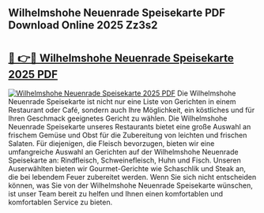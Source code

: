 ## Wilhelmshohe Neuenrade Speisekarte PDF Download Online 2025 Zz3s2

# <h2><a href="http://gcazif.nevu.top/?p=Wilhelmshohe+Neuenrade+Speisekarte">🔗 👉🔴 Wilhelmshohe Neuenrade Speisekarte 2025 PDF</a></h2>

[![Wilhelmshohe Neuenrade Speisekarte 2025 PDF](https://i.imgur.com/dBaPXMq.png)](http://gcazif.nevu.top/?p=Wilhelmshohe+Neuenrade+Speisekarte)
Die Wilhelmshohe Neuenrade Speisekarte ist nicht nur eine Liste von Gerichten in einem Restaurant oder Café, sondern auch Ihre Möglichkeit, ein köstliches und für Ihren Geschmack geeignetes Gericht zu wählen. Die Wilhelmshohe Neuenrade Speisekarte unseres Restaurants bietet eine große Auswahl an frischem Gemüse und Obst für die Zubereitung von leichten und frischen Salaten. Für diejenigen, die Fleisch bevorzugen, bieten wir eine umfangreiche Auswahl an Gerichten auf der Wilhelmshohe Neuenrade Speisekarte an: Rindfleisch, Schweinefleisch, Huhn und Fisch. Unseren Auserwählten bieten wir Gourmet-Gerichte wie Schaschlik und Steak an, die bei lebendem Feuer zubereitet werden. Wenn Sie sich nicht entscheiden können, was Sie von der Wilhelmshohe Neuenrade Speisekarte wünschen, ist unser Team bereit zu helfen und Ihnen einen komfortablen und komfortablen Service zu bieten.
